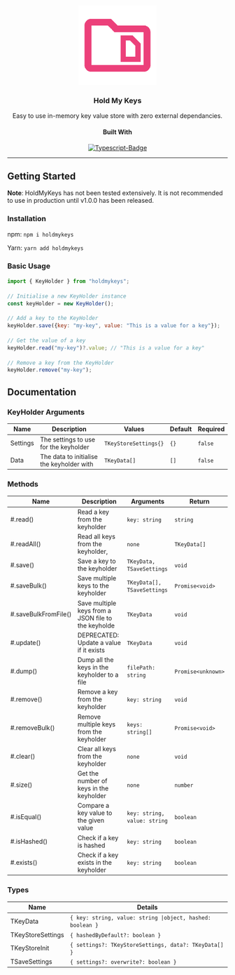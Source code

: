 <div align="center">

<img src = ".assets/logo.png" alt="Project logo" height="180"/>

### Hold My Keys
Easy to use in-memory key value store with zero external dependancies.
#### Built With

[![Typescript-Badge](https://img.shields.io/badge/Typescript-3178c6?style=for-the-badge&logo=typescript&logoColor=black)](https://typescriptlang.com)

</div>

---
  
## Getting Started
**Note**: HoldMyKeys has not been tested extensively. It is not recommended to use in production until v1.0.0 has been released.

### Installation
npm: `npm i holdmykeys`

Yarn: `yarn add holdmykeys`

### Basic Usage
```javascript
import { KeyHolder } from "holdmykeys";

// Initialise a new KeyHolder instance
const keyHolder = new KeyHolder();

// Add a key to the KeyHolder
keyHolder.save({key: "my-key", value: "This is a value for a key"});

// Get the value of a key
keyHolder.read("my-key")?.value; // "This is a value for a key"

// Remove a key from the KeyHolder
keyHolder.remove("my-key");

```

## Documentation

### KeyHolder Arguments
| Name     | Description                               | Values                | Default | Required |
|----------|-------------------------------------------|-----------------------|---------|----------|
| Settings | The settings to use for the keyholder     | `TKeyStoreSettings{}` | `{}`    | `false`  |
| Data     | The data to initialise the keyholder with | `TKeyData[] `         | `[]`    | `false`  |

### Methods

| Name                 | Description                                          | Arguments                                               | Return             |
|----------------------|------------------------------------------------------|---------------------------------------------------------|--------------------|
| #.read()             | Read a key from the keyholder                        | `key: string`                                           | `string`           |
| #.readAll()          | Read all keys from the keyholder,                    | `none`                                                  | `TKeyData[]`       |
| #.save()             | Save a key to the keyholder                          | `TKeyData, TSaveSettings`                               | `void`             |
| #.saveBulk()         | Save multiple keys to the keyholder                  | `TKeyData[], TSaveSettings`                             | `Promise<void>`    |
| #.saveBulkFromFile() | Save multiple keys from a JSON file to the keyholde  | `TKeyData`                                              | `void`             |
| #.update()           | DEPRECATED: Update a value if it exists              | `TKeyData`                                              | `void`             |
| #.dump()             | Dump all the keys in the keyholder to a file         | `filePath: string`                                      | `Promise<unknown>` |
| #.remove()           | Remove a key from the keyholder                      | `key: string`                                           | `void`             |
| #.removeBulk()       | Remove multiple keys from the keyholder              | `keys: string[]`                                        | `Promise<void>`    |
| #.clear()            | Clear all keys from the keyholder                    | `none`                                                  | `void`             |
| #.size()             | Get the number of keys in the keyholder              | `none`                                                  | `number`           |
| #.isEqual()          | Compare a key value to the given value               | `key: string, value: string`                            | `boolean`          |
| #.isHashed()         | Check if a key is hashed                             | `key: string`                                           | `boolean`          |
| #.exists()           | Check if a key exists in the keyholder               | `key: string`                                           | `boolean`          |

### Types
| Name              | Details                                                    |
|-------------------|------------------------------------------------------------|
| TKeyData          | `{ key: string, value: string \|object, hashed: boolean }` |
| TKeyStoreSettings | `{ hashedByDefault?: boolean }`                            |
| TKeyStoreInit     | `{ settings?: TKeyStoreSettings, data?: TKeyData[] }`      |
| TSaveSettings     | `{ settings?: overwrite?: boolean }`                       |

